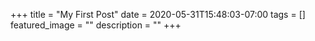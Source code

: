+++
title =  "My First Post"
date = 2020-05-31T15:48:03-07:00
tags = []
featured_image = ""
description = ""
+++
